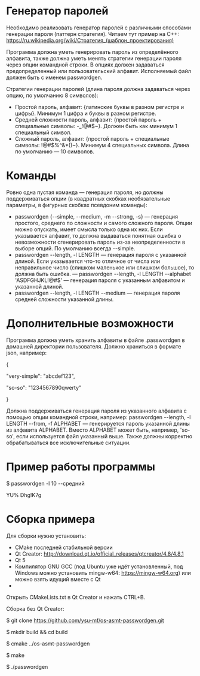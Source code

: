 # Генератор паролей
Необходимо реализовать генератор паролей с различными способами генерации пароля (паттерн стратегия). Читаем тут пример на C++: https://ru.wikipedia.org/wiki/Стратегия_(шаблон_проектирования)

Программа должна уметь генерировать пароль из определённого алфавита, также должна уметь менять стратегии генерации пароля через опции командной строки. В опциях должен задаваться предопределенный или пользовательский алфавит. Исполняемый файл должен быть с именем passwordgen.

Стратегии генерации паролей (длина пароля должна задаваться через опцию, по умолчанию 8 символов):

- Простой пароль, алфавит: {латинские буквы в разном регистре и цифры}. Минимум 1 цифра и буквы в разном регистре.
- Средней сложности пароль, алфавит: {простой пароль + специальные символы: -_!@#$~}. Должен быть как минимум 1 специальный символ.
- Сложный пароль, алфавит: {простой пароль + специальные символы: !@#$%^&*()~}. Минимум 4 специальных символа. Длина по умолчанию — 10 символов.
# Команды
Ровно одна пустая команда — генерация пароля, но должны поддерживаться опции (в квадратных скобках необязательные параметры, в фигурных скобках псевдоним команды):

- passwordgen {--simple, --medium, -m --strong, -s} — генерация простого, среднего по сложности и самого сложного пароля. Опции можно опускать, имеет смысла только одна их них. Если указывается алфавит, то должна выдаваться понятная ошибка о невозможности сгенерировать пароль из-за неопределенности в выборе опций. По умолчанию всегда --simple.
- passwordgen --length, -l LENGTH — генерация пароля с указанной длиной. Если указывается что-то отличное от числа или неправильное число (слишком маленькое или слишком большое), то должна быть ошибка. — passwordgen --length, -l LENGTH --alphabet 'ASDFGHJKL!@#$' — генерация пароля с указанным алфавитом и указанной длиной.
- passwordgen --length, -l LENGTH --medium — генерация пароля средней сложности указанной длины.
# Дополнительные возможности
Программа должна уметь хранить алфавиты в файле .passwordgen в домашней директории пользователя. Должно храниться в формате json, например:

{

"very-simple": "abcdef123",

"so-so": "1234567890qwerty"

}

Должна поддерживаться генерация пароля из указанного алфавита с помощью опции командной строки, например: passwordgen --length, -l LENGTH --from, -f ALPHABET — генерируется пароль указанной длины из алфавита ALPHABET. Вместо ALPHABET может быть, например, 'so-so', если используется файл указанный выше. Также должны корректно обрабатываться все исключительные ситуации.

# Пример работы программы
$ passwordgen -l 10 --средний

YU% Dhg!K7g
# Сборка примера
Для сборки нужно установить:

- CMake последней стабильной версии
- Qt Creator: http://download.qt.io/official_releases/qtcreator/4.8/4.8.1
- Qt 5
- Компилятор GNU GCC (под Ubuntu уже идёт установленный, под Windows можно установить mingw-w64: https://mingw-w64.org) или можно взять идущий вместе с Qt
- 
Открыть CMakeLists.txt в Qt Creator и нажать CTRL+B.

Сборка без Qt Creator:

$ git clone https://github.com/ysu-mf/os-asmt-passwordgen.git

$ mkdir build && cd build

$ cmake ../os-asmt-passwordgen

$ make

$ ./passwordgen
